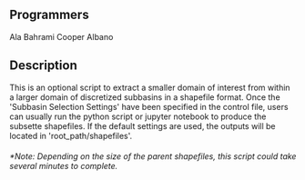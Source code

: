 ## Programmers
Ala Bahrami
Cooper Albano

## Description
This is an optional script to extract a smaller domain of interest from within a larger domain of discretized subbasins in a shapefile format. Once the 'Subbasin Selection Settings' have been specified in the control file, users can usually run the python script or jupyter notebook to produce the subsette shapefiles. If the default settings are used, the outputs will be located in 'root_path/shapefiles'. 

###### *Note: Depending on the size of the parent shapefiles, this script could take several minutes to complete.
